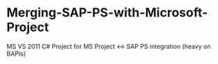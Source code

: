 # Merging-SAP-PS-with-Microsoft-Project
MS VS 2011 C# Project for MS Project &lt;-> SAP PS integration  (heavy on BAPIs)
